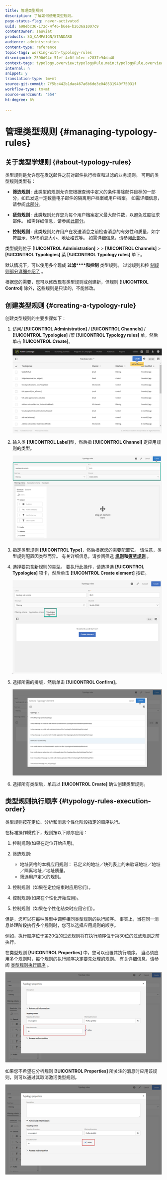 ```yaml
---
title: 管理类型规则
description: 了解如何使用类型规则。
page-status-flag: never-activated
uuid: a98ebc36-172d-4f46-b6ee-b2636a1007c9
contentOwner: sauviat
products: SG_CAMPAIGN/STANDARD
audience: administration
content-type: reference
topic-tags: working-with-typology-rules
discoiquuid: 2590d94c-51ef-4c0f-b1ec-c2837e94da40
context-tags: typology,overview;typologyRule,main;typologyRule,overview
internal: n
snippet: y
translation-type: tm+mt
source-git-commit: 7f5bc442b1dae467a6b6de3e048531940f75031f
workflow-type: tm+mt
source-wordcount: '554'
ht-degree: 6%

---
```



# 管理类型规则 {#managing-typology-rules}

## 关于类型学规则 {#about-typology-rules}

类型规则是允许您在发送邮件之前对邮件执行检查和过滤的业务规则。 可用的类型规则类型有：

* **筛选规则** : 此类型的规则允许您根据查询中定义的条件排除邮件目标的一部分，如已发送一定数量电子邮件的隔离用户档案或用户档案。 如需详细信息，请参阅[此部分](../../sending/using/filtering-rules.md)。

* **疲劳规则** : 此类规则允许您为每个用户档案定义最大邮件数，以避免过度征求邮件。 如需详细信息，请参阅[此部分](../../sending/using/fatigue-rules.md)。

* **控制规则** : 此类规则允许用户在发送消息之前检查消息的有效性和质量，如字符显示、SMS消息大小、地址格式等。 如需详细信息，请参阅[此部分](../../sending/using/control-rules.md)。

类型规则位于 **[!UICONTROL Administration]** > > **[!UICONTROL Channels]** > **[!UICONTROL Typologies]** 菜 **[!UICONTROL Typology rules]** 单下。

默认情况下，可以使用多个现成 **过滤****和控制** 类型规则。 过滤规则和控 [制规则部分](../../sending/using/fatigue-rules.md)[详细介绍了](../../sending/using/control-rules.md) 。

根据您的需要，您可以修改现有类型规则或创建新，但规则 **[!UICONTROL Control]** 除外，这些规则是只读的，不能修改。

## 创建类型规则 {#creating-a-typology-rule}

创建类型规则的主要步骤如下：

1. 访问/ **[!UICONTROL Administration]** / **[!UICONTROL Channels]** / **[!UICONTROL Typologies]** /菜 **[!UICONTROL Typology rules]** 单，然后单击 **[!UICONTROL Create]**。

   ![](assets/typology_create-rule.png)

1. 输入类 **[!UICONTROL Label]**&#x200B;型，然后指 **[!UICONTROL Channel]** 定应用规则的类型。

   ![](assets/typology-rule-label.png)

1. 指定类型规则 **[!UICONTROL Type]**，然后根据您的需要配置它。 请注意，类型规则配置因类型而异。 有关详细信息，请参阅筛选 **[规则](../../sending/using/filtering-rules.md)**和**[&#x200B;疲劳规则](../../sending/using/fatigue-rules.md)** 。

1. 选择要包含新规则的类型。 要执行此操作，请选择选 **[!UICONTROL Typologies]** 项卡，然后单击 **[!UICONTROL Create element]** 按钮。

   ![](assets/typology-typologies-tab.png)

1. 选择所需的排版，然后单击 **[!UICONTROL Confirm]**。

   ![](assets/typology-link.png)

1. 选择所有类型后，单击以 **[!UICONTROL Create]** 确认创建类型规则。

## 类型规则执行顺序 {#typology-rules-execution-order}

类型规则按在定位、分析和消息个性化阶段指定的顺序执行。

在标准操作模式下，规则按以下顺序应用：

1. 控制规则(如果在定位开始应用)。
1. 筛选规则:

   * 地址资格的本机应用规则： 已定义的地址／块列表上的未验证地址／地址／隔离地址／地址质量。
   * 筛选用户定义的规则。

1. 控制规则（如果在定位结束时应用它们）。
1. 控制规则(如果在个性化开始应用)。
1. 控制规则（如果在个性化结束时应用它们）。

但是，您可以在每种类型中调整相同类型规则的执行顺序。 事实上，当在同一消息处理阶段执行多个规则时，您可以选择应用规则的顺序。

例如，执行顺序位于第20位的过滤规则将在执行顺序位于第30位的过滤规则之前执行。

在类型规则 **[!UICONTROL Properties]** 中，您可以设置其执行顺序。 当必须应用多个规则时，每个规则的执行顺序决定要先处理的规则。 有关详细信息，请参阅 [类型规则执行顺序](#typology-rules-execution-order) 。

![](assets/typology_rule-active.png)

如果您不希望在分析规则 **[!UICONTROL Properties]** 所关注的消息时应用该规则，则可以通过其取消激活类型规则。

![](assets/typology_rule-order.png)